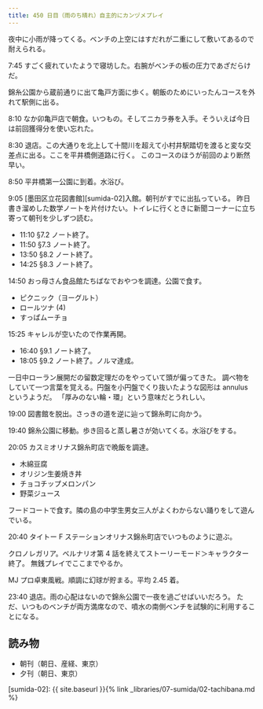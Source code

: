 ```yaml
---
title: 450 日目（雨のち晴れ）自主的にカンヅメプレイ
---
```


夜中に小雨が降ってくる。ベンチの上空にはすだれが二重にして敷いてあるので耐えられる。

7:45 すごく疲れていたようで寝坊した。右腕がベンチの板の圧力であざだらけだ。

錦糸公園から蔵前通りに出て亀戸方面に歩く。朝飯のためにいったんコースを外れて駅側に出る。

8:10 なか卯亀戸店で朝食。いつもの。そしてニカラ券を入手。そういえば今日は前回獲得分を使い忘れた。

8:30 退店。この大通りを北上して十間川を超えて小村井駅踏切を渡ると変な交差点に出る。ここを平井橋側道路に行く。
このコースのほうが前回のより断然早い。

8:50 平井橋第一公園に到着。水浴び。

9:05 [墨田区立花図書館][sumida-02]入館。朝刊がすでに出払っている。
昨日書き溜めした数学ノートを片付けたい。トイレに行くときに新聞コーナーに立ち寄って朝刊を少しずつ読む。

* 11:10 §7.2 ノート終了。
* 11:50 §7.3 ノート終了。
* 13:50 §8.2 ノート終了。
* 14:25 §8.3 ノート終了。

14:50 おっ母さん食品館たちばなでおやつを調達。公園で食す。

* ピクニック（ヨーグルト）
* ロールツナ (4)
* すっぱムーチョ

15:25 キャレルが空いたので作業再開。

* 16:40 §9.1 ノート終了。
* 18:05 §9.2 ノート終了。ノルマ達成。

一日中ローラン展開だの留数定理だのをやっていて頭が偏ってきた。
調べ物をしていて一つ言葉を覚える。円盤を小円盤でくり抜いたような図形は annulus というようだ。
「厚みのない輪・環」という意味だとうれしい。

19:00 図書館を脱出。さっきの道を逆に辿って錦糸町に向かう。

19:40 錦糸公園に移動。歩き回ると蒸し暑さが効いてくる。水浴びをする。

20:05 カスミオリナス錦糸町店で晩飯を調達。

* 木綿豆腐
* オリジン生姜焼き丼
* チョコチップメロンパン
* 野菜ジュース

フードコートで食す。隣の島の中学生男女三人がよくわからない踊りをして遊んでいる。

20:40 タイトー F ステーションオリナス錦糸町店でいつものように遊ぶ。

クロノレガリア。ベルナリオ第 4 話を終えてストーリーモード＞キャラクター終了。
無銭プレイでここまでやるか。

MJ プロ卓東風戦。順調に幻球が貯まる。平均 2.45 着。

23:40 退店。雨の心配はないので錦糸公園で一夜を過ごせばいいだろう。
ただ、いつものベンチが両方満席なので、噴水の南側ベンチを試験的に利用することになる。

## 読み物

* 朝刊（朝日、産経、東京）
* 夕刊（朝日、東京）

[sumida-02]: {{ site.baseurl }}{% link _libraries/07-sumida/02-tachibana.md %}
